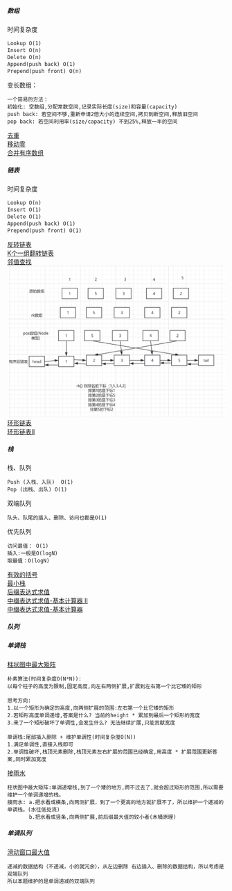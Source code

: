 ##### 数组

时间复杂度
```
Lookup O(1)
Insert O(n)
Delete O(n)
Append(push back) O(1)
Prepend(push front) O(n)
```

变长数组：
```
一个简易的方法：
初始化: 空数组,分配常数空间,记录实际长度(size)和容量(capacity)
push back: 若空间不够,重新申请2倍大小的连续空间,拷贝到新空间,释放旧空间
pop back: 若空间利用率(size/capacity) 不到25%,释放一半的空间
```

[去重](https://leetcode.cn/problems/remove-duplicates-from-sorted-array/description/)<br/>
[移动零](https://leetcode.cn/problems/move-zeroes/description/)<br/>
[合并有序数组](https://leetcode.cn/problems/merge-sorted-array/description/)<br/>

##### 链表
时间复杂度
```
Lookup O(n)
Insert O(1)
Delete O(1)
Append(push back) O(1)
Prepend(push front) O(1)
```
[反转链表](https://leetcode.cn/problems/reverse-linked-list/description/)<br/>
[K个一组翻转链表](https://leetcode.cn/problems/reverse-nodes-in-k-group/description/)<br/>
[邻值查找](https://www.acwing.com/problem/content/description/138/)<br/>
![邻值查找解题思路](./Main邻值查找.png)
[环形链表](https://leetcode.cn/problems/linked-list-cycle/description/)<br/>
[环形链表II](https://leetcode.cn/problems/linked-list-cycle-ii/description)<br/>
##### 栈
栈、队列
```
Push (入栈、入队)  O(1)
Pop (出栈、出队) O(1)
```
双端队列
```
队头、队尾的插入、删除、访问也都是O(1)
```
优先队列
```
访问最值： O(1)
插入:一般是O(logN)
取最值：O(logN)
```
[有效的括号](https://leetcode.cn/problems/valid-parentheses/description/)<br/>
[最小栈](https://leetcode.cn/problems/min-stack/description/)<br/>
[后缀表达式求值](https://leetcode.cn/problems/evaluate-reverse-polish-notation/description/)<br/>
[中缀表达式求值-基本计算器 II](https://leetcode.cn/problems/basic-calculator-ii/description/)<br/>
[中缀表达式求值-基本计算器](https://leetcode.cn/problems/basic-calculator/description/)<br/>

##### 队列
##### 单调栈
[柱状图中最大矩阵](https://leetcode.cn/problems/largest-rectangle-in-histogram/description/)<br/>
```
朴素算法(时间复杂度O(N*N)):
以每个柱子的高度为限制,固定高度,向左右两侧扩展,扩展到左右第一个比它矮的矩形

思考方向:
1.以一个矩形为确定的高度,向两侧扩展的范围:左右第一个比它矮的矩形
2.若矩形高度单调递增,答案是什么? 当前的height * 累加到最后一个矩形的宽度
3.来了一个矩形破坏了单调性,会发生什么? 无法继续扩展,只能贡献宽度

单调栈:尾部插入删除 + 维护单调性(时间复杂度O(N))
1.满足单调性,直接入栈即可
2.单调性破坏,栈顶元素删除,栈顶元素左右扩展的范围已经确定,用高度 * 扩展范围更新答案,同时累加宽度
```
[接雨水](https://leetcode.cn/problems/trapping-rain-water/description/)<br/>
```
柱状图中最大矩阵:单调递增栈,到了一个矮的地方,跨不过去了,就会超过矩形的范围,所以需要维护一个单调递增的栈。   
接雨水: a.把水看成横条,向两测扩展，到了一个更高的地方就扩展不了，所以维护一个递减的单调栈。(水往低处流)
       b.把水看成竖条,向两侧扩展,前后缀最大值的较小者(木桶原理)
```
##### 单调队列
[滑动窗口最大值](https://leetcode.cn/problems/sliding-window-maximum/description/)<br/>
```
递减的数据结构（不递减，小的就冗余），从左边删除 右边插入、删除的数据结构，所以考虑是双端队列
所以本题维护的是单调递减的双端队列
```





